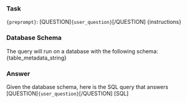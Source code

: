 ### Task

`{preprompt}`: [QUESTION]`{user_question}`[/QUESTION]
{instructions}

### Database Schema

The query will run on a database with the following schema:
{table_metadata_string}

### Answer

Given the database schema, here is the SQL query that answers [QUESTION]`{user_question}`[/QUESTION]
[SQL]
